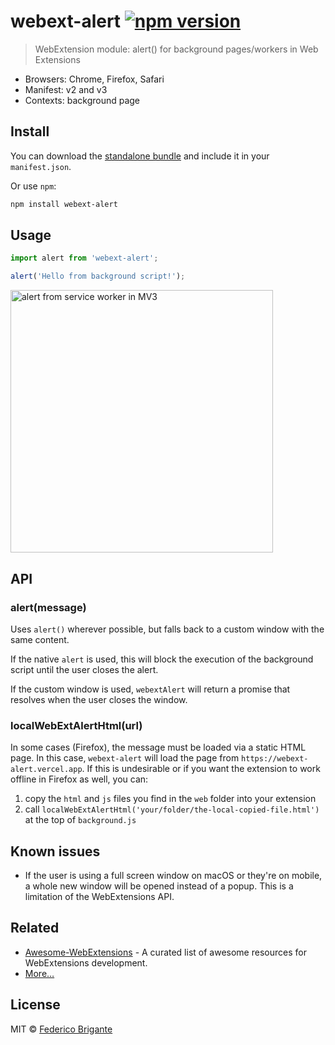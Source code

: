 # webext-alert [![npm version](https://img.shields.io/npm/v/webext-alert.svg)](https://www.npmjs.com/package/webext-alert)

> WebExtension module: alert() for background pages/workers in Web Extensions

- Browsers: Chrome, Firefox, Safari
- Manifest: v2 and v3
- Contexts: background page

## Install

You can download the [standalone bundle](https://bundle.fregante.com/?pkg=webext-alert&global=webextAlert) and include it in your `manifest.json`.

Or use `npm`:

```sh
npm install webext-alert
```

## Usage

```js
import alert from 'webext-alert';

alert('Hello from background script!');
```

<img width="420" alt="alert from service worker in MV3" src="https://github.com/fregante/webext-alert/assets/1402241/bc25c6dc-633a-40f9-91f2-04d0cca16300">

## API

### alert(message)

Uses `alert()` wherever possible, but falls back to a custom window with the same content.

If the native `alert` is used, this will block the execution of the background script until the user closes the alert.

If the custom window is used, `webextAlert` will return a promise that resolves when the user closes the window.

### localWebExtAlertHtml(url)

In some cases (Firefox), the message must be loaded via a static HTML page. In this case, `webext-alert` will load the page from `https://webext-alert.vercel.app`. If this is undesirable or if you want the extension to work offline in Firefox as well, you can:

1. copy the `html` and `js` files you find in the `web` folder into your extension
2. call `localWebExtAlertHtml('your/folder/the-local-copied-file.html')` at the top of `background.js`

## Known issues

- If the user is using a full screen window on macOS or they're on mobile, a whole new window will be opened instead of a popup. This is a limitation of the WebExtensions API.

## Related

- [Awesome-WebExtensions](https://github.com/fregante/Awesome-WebExtensions) - A curated list of awesome resources for WebExtensions development.
- [More…](https://github.com/fregante/webext-fun)

## License

MIT © [Federico Brigante](https://fregante.com)
